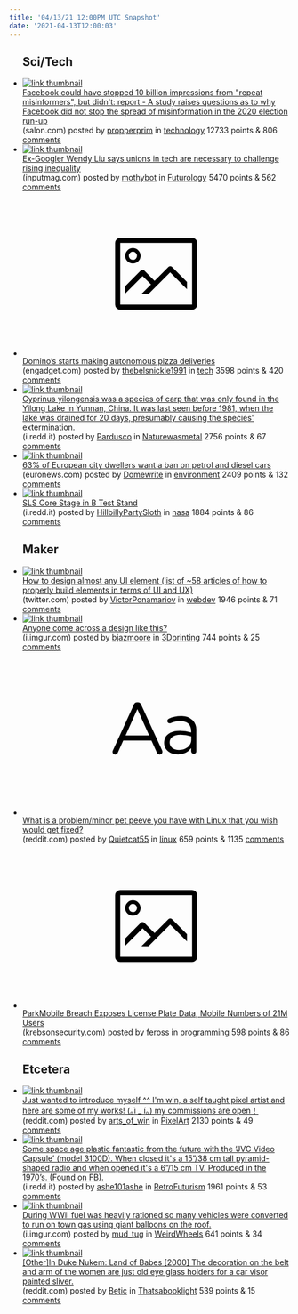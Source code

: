```yaml
---
title: '04/13/21 12:00PM UTC Snapshot'
date: '2021-04-13T12:00:03'
---
```

<ul>
<h2>Sci/Tech</h2>

<li><a href='https://www.salon.com/2021/04/12/facebook-could-have-stopped-10-billion-impressions-from-repeat-misinformers-but-didnt-report/'><img src='https://a.thumbs.redditmedia.com/lWENEVwxFmIoyOCBKrr8CEm2FiMRFqrQdphGu2WWsp0.jpg' alt='link thumbnail'></a><div><div class='linkTitle'><a href='https://www.salon.com/2021/04/12/facebook-could-have-stopped-10-billion-impressions-from-repeat-misinformers-but-didnt-report/'>Facebook could have stopped 10 billion impressions from "repeat misinformers", but didn't: report - A study raises questions as to why Facebook did not stop the spread of misinformation in the 2020 election run-up</a></div>(salon.com) posted by <a href='https://www.reddit.com/user/propperprim'>propperprim</a> in <a href='https://www.reddit.com/r/technology'>technology</a> 12733 points & 806 <a href='https://www.reddit.com/r/technology/comments/mpuxk7/facebook_could_have_stopped_10_billion/'>comments</a></div></li>

<li><a href='https://www.inputmag.com/tech/author-wendy-liu-abolish-silicon-valley-book-interview'><img src='https://b.thumbs.redditmedia.com/7ruHPsnCCK2z2M3FihiRVQxi-x5GIhUVk_OxLC8kJMo.jpg' alt='link thumbnail'></a><div><div class='linkTitle'><a href='https://www.inputmag.com/tech/author-wendy-liu-abolish-silicon-valley-book-interview'>Ex-Googler Wendy Liu says unions in tech are necessary to challenge rising inequality</a></div>(inputmag.com) posted by <a href='https://www.reddit.com/user/mothybot'>mothybot</a> in <a href='https://www.reddit.com/r/Futurology'>Futurology</a> 5470 points & 562 <a href='https://www.reddit.com/r/Futurology/comments/mpqqh2/exgoogler_wendy_liu_says_unions_in_tech_are/'>comments</a></div></li>

<li><a href='https://www.engadget.com/dominos-autonomous-pizza-delivery-houston-143052956.html'><svg version='1.1' viewBox='-34 -14 104 64' preserveAspectRatio='xMidYMid meet' xmlns='http://www.w3.org/2000/svg' xmlns:xlink='http://www.w3.org/1999/xlink'>
    <title>link thumbnail</title>
    <path d='M32,4H4A2,2,0,0,0,2,6V30a2,2,0,0,0,2,2H32a2,2,0,0,0,2-2V6A2,2,0,0,0,32,4ZM4,30V6H32V30Z'></path>
    <path d='M8.92,14a3,3,0,1,0-3-3A3,3,0,0,0,8.92,14Zm0-4.6A1.6,1.6,0,1,1,7.33,11,1.6,1.6,0,0,1,8.92,9.41Z'></path>
    <path d='M22.78,15.37l-5.4,5.4-4-4a1,1,0,0,0-1.41,0L5.92,22.9v2.83l6.79-6.79L16,22.18l-3.75,3.75H15l8.45-8.45L30,24V21.18l-5.81-5.81A1,1,0,0,0,22.78,15.37Z'></path>
    </svg></a><div><div class='linkTitle'><a href='https://www.engadget.com/dominos-autonomous-pizza-delivery-houston-143052956.html'>Domino’s starts making autonomous pizza deliveries</a></div>(engadget.com) posted by <a href='https://www.reddit.com/user/thebelsnickle1991'>thebelsnickle1991</a> in <a href='https://www.reddit.com/r/tech'>tech</a> 3598 points & 420 <a href='https://www.reddit.com/r/tech/comments/mpho0u/dominos_starts_making_autonomous_pizza_deliveries/'>comments</a></div></li>

<li><a href='https://i.redd.it/gay9zkck2rs61.jpg'><img src='https://b.thumbs.redditmedia.com/26wz70UlcnFLqFMIGELY36JSzMHDyDQp-8ftX_mI20w.jpg' alt='link thumbnail'></a><div><div class='linkTitle'><a href='https://i.redd.it/gay9zkck2rs61.jpg'>Cyprinus yilongensis was a species of carp that was only found in the Yilong Lake in Yunnan, China. It was last seen before 1981, when the lake was drained for 20 days, presumably causing the species' extermination.</a></div>(i.redd.it) posted by <a href='https://www.reddit.com/user/Pardusco'>Pardusco</a> in <a href='https://www.reddit.com/r/Naturewasmetal'>Naturewasmetal</a> 2756 points & 67 <a href='https://www.reddit.com/r/Naturewasmetal/comments/mpen0o/cyprinus_yilongensis_was_a_species_of_carp_that/'>comments</a></div></li>

<li><a href='https://www.euronews.com/living/2021/04/12/63-of-european-city-dwellers-want-a-ban-on-petrol-and-diesel-cars'><img src='https://b.thumbs.redditmedia.com/nX6hWBgQZuZJoKvKMlL60rLZeCrkyynf-kF-3DbEHrY.jpg' alt='link thumbnail'></a><div><div class='linkTitle'><a href='https://www.euronews.com/living/2021/04/12/63-of-european-city-dwellers-want-a-ban-on-petrol-and-diesel-cars'>63% of European city dwellers want a ban on petrol and diesel cars</a></div>(euronews.com) posted by <a href='https://www.reddit.com/user/Domewrite'>Domewrite</a> in <a href='https://www.reddit.com/r/environment'>environment</a> 2409 points & 132 <a href='https://www.reddit.com/r/environment/comments/mpdfwg/63_of_european_city_dwellers_want_a_ban_on_petrol/'>comments</a></div></li>

<li><a href='https://i.redd.it/wy206f38lqs61.jpg'><img src='https://a.thumbs.redditmedia.com/Z97UZXJwBv8Gxd9jqNYG23Aj2HIfBAn257V2K-sH0N0.jpg' alt='link thumbnail'></a><div><div class='linkTitle'><a href='https://i.redd.it/wy206f38lqs61.jpg'>SLS Core Stage in B Test Stand</a></div>(i.redd.it) posted by <a href='https://www.reddit.com/user/HillbillyPartySloth'>HillbillyPartySloth</a> in <a href='https://www.reddit.com/r/nasa'>nasa</a> 1884 points & 86 <a href='https://www.reddit.com/r/nasa/comments/mpcv47/sls_core_stage_in_b_test_stand/'>comments</a></div></li>

<h2>Maker</h2>

<li><a href='https://twitter.com/vponamariov/status/1381584285300359169'><img src='https://b.thumbs.redditmedia.com/gzm3ye5kU62etOB1AF0pphTLjYCitbEinmqI5AVNYFk.jpg' alt='link thumbnail'></a><div><div class='linkTitle'><a href='https://twitter.com/vponamariov/status/1381584285300359169'>How to design almost any UI element (list of ~58 articles of how to properly build elements in terms of UI and UX)</a></div>(twitter.com) posted by <a href='https://www.reddit.com/user/VictorPonamariov'>VictorPonamariov</a> in <a href='https://www.reddit.com/r/webdev'>webdev</a> 1946 points & 71 <a href='https://www.reddit.com/r/webdev/comments/mpgc9g/how_to_design_almost_any_ui_element_list_of_58/'>comments</a></div></li>

<li><a href='https://i.imgur.com/8bVV7lc.gifv'><img src='https://b.thumbs.redditmedia.com/4IjArtigJSDVLH-d0XOcq-SRq0crAejB5563IL04Hpw.jpg' alt='link thumbnail'></a><div><div class='linkTitle'><a href='https://i.imgur.com/8bVV7lc.gifv'>Anyone come across a design like this?</a></div>(i.imgur.com) posted by <a href='https://www.reddit.com/user/bjazmoore'>bjazmoore</a> in <a href='https://www.reddit.com/r/3Dprinting'>3Dprinting</a> 744 points & 25 <a href='https://www.reddit.com/r/3Dprinting/comments/mpqtp7/anyone_come_across_a_design_like_this/'>comments</a></div></li>

<li><a href='https://www.reddit.com/r/linux/comments/mpe35n/what_is_a_problemminor_pet_peeve_you_have_with/'><svg version='1.1' viewBox='-34 -12 104 64' preserveAspectRatio='xMidYMid slice' xmlns='http://www.w3.org/2000/svg' xmlns:xlink='http://www.w3.org/1999/xlink'>
    <title>text link thumbnail</title>
    <path d='M12.19,8.84a1.45,1.45,0,0,0-1.4-1h-.12a1.46,1.46,0,0,0-1.42,1L1.14,26.56a1.29,1.29,0,0,0-.14.59,1,1,0,0,0,1,1,1.12,1.12,0,0,0,1.08-.77l2.08-4.65h11l2.08,4.59a1.24,1.24,0,0,0,1.12.83,1.08,1.08,0,0,0,1.08-1.08,1.64,1.64,0,0,0-.14-.57ZM6.08,20.71l4.59-10.22,4.6,10.22Z'>
    </path>
    <path d='M32.24,14.78A6.35,6.35,0,0,0,27.6,13.2a11.36,11.36,0,0,0-4.7,1,1,1,0,0,0-.58.89,1,1,0,0,0,.94.92,1.23,1.23,0,0,0,.39-.08,8.87,8.87,0,0,1,3.72-.81c2.7,0,4.28,1.33,4.28,3.92v.5a15.29,15.29,0,0,0-4.42-.61c-3.64,0-6.14,1.61-6.14,4.64v.05c0,2.95,2.7,4.48,5.37,4.48a6.29,6.29,0,0,0,5.19-2.48V26.9a1,1,0,0,0,1,1,1,1,0,0,0,1-1.06V19A5.71,5.71,0,0,0,32.24,14.78Zm-.56,7.7c0,2.28-2.17,3.89-4.81,3.89-1.94,0-3.61-1.06-3.61-2.86v-.06c0-1.8,1.5-3,4.2-3a15.2,15.2,0,0,1,4.22.61Z'>
    </path>
    </svg></a><div><div class='linkTitle'><a href='https://www.reddit.com/r/linux/comments/mpe35n/what_is_a_problemminor_pet_peeve_you_have_with/'>What is a problem/minor pet peeve you have with Linux that you wish would get fixed?</a></div>(reddit.com) posted by <a href='https://www.reddit.com/user/Quietcat55'>Quietcat55</a> in <a href='https://www.reddit.com/r/linux'>linux</a> 659 points & 1135 <a href='https://www.reddit.com/r/linux/comments/mpe35n/what_is_a_problemminor_pet_peeve_you_have_with/'>comments</a></div></li>

<li><a href='https://krebsonsecurity.com/2021/04/parkmobile-breach-exposes-license-plate-data-mobile-numbers-of-21m-users/'><svg version='1.1' viewBox='-34 -14 104 64' preserveAspectRatio='xMidYMid meet' xmlns='http://www.w3.org/2000/svg' xmlns:xlink='http://www.w3.org/1999/xlink'>
    <title>link thumbnail</title>
    <path d='M32,4H4A2,2,0,0,0,2,6V30a2,2,0,0,0,2,2H32a2,2,0,0,0,2-2V6A2,2,0,0,0,32,4ZM4,30V6H32V30Z'></path>
    <path d='M8.92,14a3,3,0,1,0-3-3A3,3,0,0,0,8.92,14Zm0-4.6A1.6,1.6,0,1,1,7.33,11,1.6,1.6,0,0,1,8.92,9.41Z'></path>
    <path d='M22.78,15.37l-5.4,5.4-4-4a1,1,0,0,0-1.41,0L5.92,22.9v2.83l6.79-6.79L16,22.18l-3.75,3.75H15l8.45-8.45L30,24V21.18l-5.81-5.81A1,1,0,0,0,22.78,15.37Z'></path>
    </svg></a><div><div class='linkTitle'><a href='https://krebsonsecurity.com/2021/04/parkmobile-breach-exposes-license-plate-data-mobile-numbers-of-21m-users/'>ParkMobile Breach Exposes License Plate Data, Mobile Numbers of 21M Users</a></div>(krebsonsecurity.com) posted by <a href='https://www.reddit.com/user/feross'>feross</a> in <a href='https://www.reddit.com/r/programming'>programming</a> 598 points & 86 <a href='https://www.reddit.com/r/programming/comments/mppci3/parkmobile_breach_exposes_license_plate_data/'>comments</a></div></li>

<h2>Etcetera</h2>

<li><a href='https://www.reddit.com/gallery/mpf1yr'><img src='https://b.thumbs.redditmedia.com/g0tQGwSy8Azf6Dq0Crt4jlYBWP3_I5X9zYaZTzuTldc.jpg' alt='link thumbnail'></a><div><div class='linkTitle'><a href='https://www.reddit.com/gallery/mpf1yr'>Just wanted to introduce myself ^^ I'm win, a self taught pixel artist and here are some of my works! (｡ì _ í｡) my commissions are open！</a></div>(reddit.com) posted by <a href='https://www.reddit.com/user/arts_of_win'>arts_of_win</a> in <a href='https://www.reddit.com/r/PixelArt'>PixelArt</a> 2130 points & 49 <a href='https://www.reddit.com/r/PixelArt/comments/mpf1yr/just_wanted_to_introduce_myself_im_win_a_self/'>comments</a></div></li>

<li><a href='https://i.redd.it/zyzardrcsus61.jpg'><img src='https://a.thumbs.redditmedia.com/ymqy2Y3RJljB9yzI01V6uk88s09BirmajByKioiEwI4.jpg' alt='link thumbnail'></a><div><div class='linkTitle'><a href='https://i.redd.it/zyzardrcsus61.jpg'>Some space age plastic fantastic from the future with the ‘JVC Video Capsule’ (model 3100D). When closed it's a 15”/38 cm tall pyramid-shaped radio and when opened it's a 6”/15 cm TV. Produced in the 1970’s. (Found on FB).</a></div>(i.redd.it) posted by <a href='https://www.reddit.com/user/ashe101ashe'>ashe101ashe</a> in <a href='https://www.reddit.com/r/RetroFuturism'>RetroFuturism</a> 1961 points & 53 <a href='https://www.reddit.com/r/RetroFuturism/comments/mptd1g/some_space_age_plastic_fantastic_from_the_future/'>comments</a></div></li>

<li><a href='https://i.imgur.com/mUr94JV.jpg'><img src='https://b.thumbs.redditmedia.com/pNuj-Hj9BCpkyGyq3edKsI1MMF23XSTedd-ItAlpqqY.jpg' alt='link thumbnail'></a><div><div class='linkTitle'><a href='https://i.imgur.com/mUr94JV.jpg'>During WWII fuel was heavily rationed so many vehicles were converted to run on town gas using giant balloons on the roof.</a></div>(i.imgur.com) posted by <a href='https://www.reddit.com/user/mud_tug'>mud_tug</a> in <a href='https://www.reddit.com/r/WeirdWheels'>WeirdWheels</a> 641 points & 34 <a href='https://www.reddit.com/r/WeirdWheels/comments/mptwan/during_wwii_fuel_was_heavily_rationed_so_many/'>comments</a></div></li>

<li><a href='https://www.reddit.com/gallery/mpja6d'><img src='https://b.thumbs.redditmedia.com/yU3pdyBJa_jeO-RV9WiIpJsuH-W6VC2rL2qGlY0SGxo.jpg' alt='link thumbnail'></a><div><div class='linkTitle'><a href='https://www.reddit.com/gallery/mpja6d'>[Other]In Duke Nukem: Land of Babes [2000] The decoration on the belt and arm of the women are just old eye glass holders for a car visor painted sliver.</a></div>(reddit.com) posted by <a href='https://www.reddit.com/user/Betic'>Betic</a> in <a href='https://www.reddit.com/r/Thatsabooklight'>Thatsabooklight</a> 539 points & 15 <a href='https://www.reddit.com/r/Thatsabooklight/comments/mpja6d/otherin_duke_nukem_land_of_babes_2000_the/'>comments</a></div></li>

</ul>
